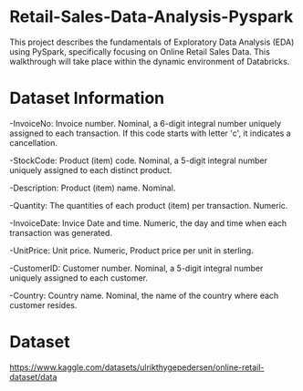 # Retail-Sales-Data-Analysis-Pyspark

This project describes the fundamentals of Exploratory Data Analysis (EDA) using PySpark, specifically focusing on Online Retail Sales Data. This walkthrough will take place within the dynamic environment of Databricks.


# Dataset Information

-InvoiceNo: Invoice number. Nominal, a 6-digit integral number uniquely assigned to each transaction. If this code starts with letter 'c', it indicates a cancellation.

-StockCode: Product (item) code. Nominal, a 5-digit integral number uniquely assigned to each distinct product.

-Description: Product (item) name. Nominal.

-Quantity: The quantities of each product (item) per transaction. Numeric.

-InvoiceDate: Invice Date and time. Numeric, the day and time when each transaction was generated.

-UnitPrice: Unit price. Numeric, Product price per unit in sterling.

-CustomerID: Customer number. Nominal, a 5-digit integral number uniquely assigned to each customer.

-Country: Country name. Nominal, the name of the country where each customer resides.


# Dataset 
https://www.kaggle.com/datasets/ulrikthygepedersen/online-retail-dataset/data
